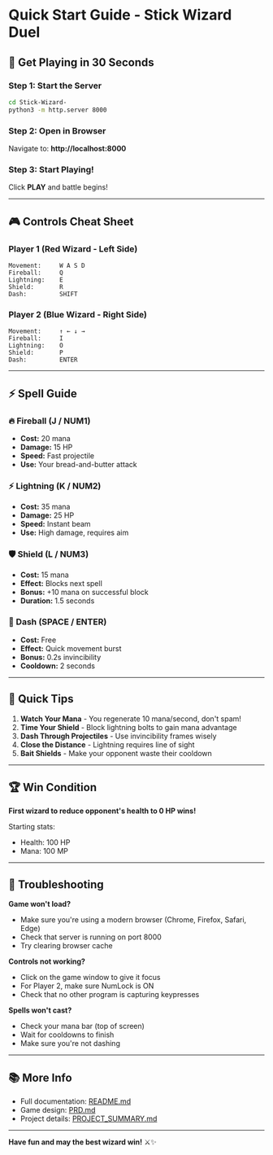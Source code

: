 # Quick Start Guide - Stick Wizard Duel

## 🚀 Get Playing in 30 Seconds

### Step 1: Start the Server
```bash
cd Stick-Wizard-
python3 -m http.server 8000
```

### Step 2: Open in Browser
Navigate to: **http://localhost:8000**

### Step 3: Start Playing!
Click **PLAY** and battle begins!

---

## 🎮 Controls Cheat Sheet

### Player 1 (Red Wizard - Left Side)
```
Movement:     W A S D
Fireball:     Q
Lightning:    E
Shield:       R
Dash:         SHIFT
```

### Player 2 (Blue Wizard - Right Side)
```
Movement:     ↑ ← ↓ →
Fireball:     I
Lightning:    O
Shield:       P
Dash:         ENTER
```

---

## ⚡ Spell Guide

### 🔥 Fireball (J / NUM1)
- **Cost:** 20 mana
- **Damage:** 15 HP
- **Speed:** Fast projectile
- **Use:** Your bread-and-butter attack

### ⚡ Lightning (K / NUM2)
- **Cost:** 35 mana
- **Damage:** 25 HP
- **Speed:** Instant beam
- **Use:** High damage, requires aim

### 🛡️ Shield (L / NUM3)
- **Cost:** 15 mana
- **Effect:** Blocks next spell
- **Bonus:** +10 mana on successful block
- **Duration:** 1.5 seconds

### 💨 Dash (SPACE / ENTER)
- **Cost:** Free
- **Effect:** Quick movement burst
- **Bonus:** 0.2s invincibility
- **Cooldown:** 2 seconds

---

## 🎯 Quick Tips

1. **Watch Your Mana** - You regenerate 10 mana/second, don't spam!
2. **Time Your Shield** - Block lightning bolts to gain mana advantage
3. **Dash Through Projectiles** - Use invincibility frames wisely
4. **Close the Distance** - Lightning requires line of sight
5. **Bait Shields** - Make your opponent waste their cooldown

---

## 🏆 Win Condition

**First wizard to reduce opponent's health to 0 HP wins!**

Starting stats:
- Health: 100 HP
- Mana: 100 MP

---

## 🐛 Troubleshooting

**Game won't load?**
- Make sure you're using a modern browser (Chrome, Firefox, Safari, Edge)
- Check that server is running on port 8000
- Try clearing browser cache

**Controls not working?**
- Click on the game window to give it focus
- For Player 2, make sure NumLock is ON
- Check that no other program is capturing keypresses

**Spells won't cast?**
- Check your mana bar (top of screen)
- Wait for cooldowns to finish
- Make sure you're not dashing

---

## 📚 More Info

- Full documentation: [README.md](README.md)
- Game design: [PRD.md](PRD.md)
- Project details: [PROJECT_SUMMARY.md](PROJECT_SUMMARY.md)

---

**Have fun and may the best wizard win!** ⚔️✨
